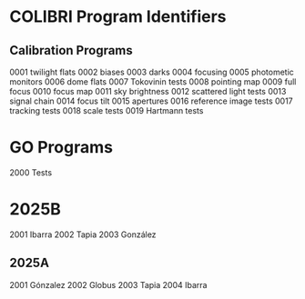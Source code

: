 # COLIBRI Program Identifiers

## Calibration Programs

0001 twilight flats
0002 biases
0003 darks
0004 focusing
0005 photometic monitors
0006 dome flats
0007 Tokovinin tests
0008 pointing map
0009 full focus
0010 focus map
0011 sky brightness
0012 scattered light tests
0013 signal chain
0014 focus tilt
0015 apertures
0016 reference image tests
0017 tracking tests
0018 scale tests
0019 Hartmann tests

# GO Programs

2000 Tests

# 2025B

2001 Ibarra
2002 Tapia
2003 González

## 2025A

2001 Gónzalez
2002 Globus
2003 Tapia
2004 Ibarra
